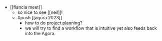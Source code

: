- [[flancia meet]]
  - so nice to see [[neil]]!
  - #push [[agora 2023]]
    - how to do project planning?
    - we will try to find a workflow that is intuitive yet also feeds back into the Agora.
